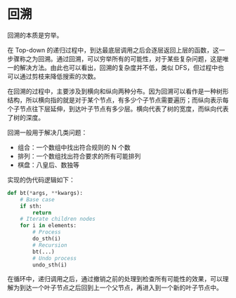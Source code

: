 # 回溯

回溯的本质是穷举。

在 Top-down 的递归过程中，到达最底层调用之后会逐层返回上层的函数，这一步骤称之为回溯。通过回溯，可以穷举所有的可能性，对于某些复杂问题，这是唯一的解决方法。由此也可以看出，回溯的复杂度并不低，类似 DFS，但过程中也可以通过剪枝来降低搜索的次数。

在回溯的过程中，主要涉及到横向和纵向两种分布。因为回溯可以看作是一种树形结构，所以横向指的就是对于某个节点，有多少个子节点需要遍历；而纵向表示每个子节点往下层延伸，到达叶子节点有多少层。横向代表了树的宽度，而纵向代表了树的深度。

回溯一般用于解决几类问题：

- 组合：一个数组中找出符合规则的 N 个数
- 排列：一个数组找出符合要求的所有可能排列
- 棋盘：八皇后、数独等

实现的伪代码逻辑如下：

```python
def bt(*args, **kwargs):
    # Base case
    if sth:
        return
    # Iterate children nodes
    for i in elements:
        # Process
        do_sth(i)
        # Recursion
        bt(...)
        # Undo process
        undo_sth(i)
```

在循环中，递归调用之后，通过撤销之前的处理到检查所有可能性的效果，可以理解为到达一个叶子节点之后回到上一个父节点，再进入到一个新的叶子节点中。
